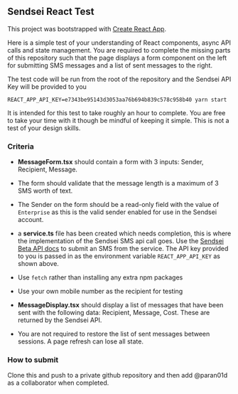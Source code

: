 ## Sendsei React Test

This project was bootstrapped with [Create React App](https://github.com/facebook/create-react-app).

Here is a simple test of your understanding of React components, async API calls and state management. You are required to complete the missing parts of this repository such that the page displays a form component on the left for submitting SMS messages and a list of sent messages to the right.

The test code will be run from the root of the repository and the Sendsei API Key will be provided to you

```
REACT_APP_API_KEY=e7343be95143d3053aa76b694b839c578c958b40 yarn start
```

It is intended for this test to take roughly an hour to complete. You are free to take your time with it though be mindful of keeping it simple. This is not a test of your design skills.

### Criteria

- **MessageForm.tsx** should contain a form with 3 inputs: Sender, Recipient, Message.

- The form should validate that the message length is a maximum of 3 SMS worth of text.

- The Sender on the form should be a read-only field with the value of `Enterprise` as this is the valid sender enabled for use in the Sendsei account.

- a **service.ts** file has been created which needs completion, this is where the implementation of the Sendsei SMS api call goes. Use the [Sendsei Beta API docs](https://documenter.getpostman.com/view/10746805/Szzei1PZ#intro) to submit an SMS from the service. The API key provided to you is passed in as the environment variable `REACT_APP_API_KEY` as shown above.

- Use `fetch` rather than installing any extra npm packages

- Use your own mobile number as the recipient for testing

- **MessageDisplay.tsx** should display a list of messages that have been sent with the following data: Recipient, Message, Cost. These are returned by the Sendsei API.

- You are not required to restore the list of sent messages between sessions. A page refresh can lose all state.

### How to submit

Clone this and push to a private github repository and then add @paran01d as a collaborator when completed.
